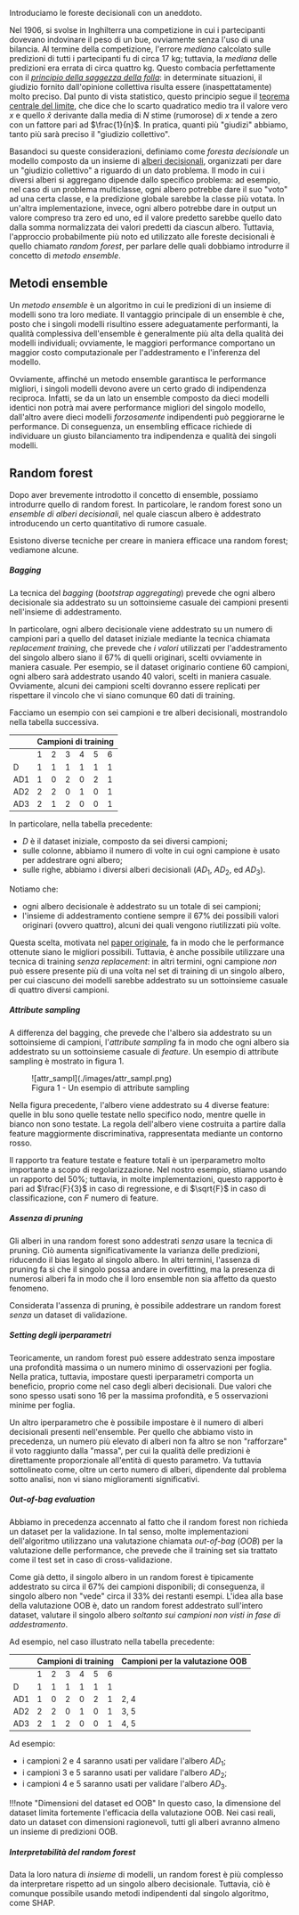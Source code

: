 Introduciamo le foreste decisionali con un aneddoto.

Nel 1906, si svolse in Inghilterra una competizione in cui i partecipanti dovevano indovinare il peso di un bue, ovviamente senza l'uso di una bilancia. Al termine della competizione, l'errore *mediano* calcolato sulle predizioni di tutti i partecipanti fu di circa $17$ kg; tuttavia, la *mediana* delle predizioni era errata di circa quattro kg. Questo combacia perfettamente con il [*principio della saggezza della folla*](https://it.wikipedia.org/wiki/Saggezza_della_folla): in determinate situazioni, il giudizio fornito dall'opinione collettiva risulta essere (inaspettatamente) molto preciso. Dal punto di vista statistico, questo principio segue il [teorema centrale del limite](https://it.wikipedia.org/wiki/Teoremi_centrali_del_limite), che dice che lo scarto quadratico medio tra il valore vero $x$ e quello $\hat{x}$ derivante dalla media di $N$ stime (rumorose) di $x$ tende a zero con un fattore pari ad $\frac{1}{n}$. In pratica, quanti più "giudizi" abbiamo, tanto più sarà preciso il "giudizio collettivo".

Basandoci su queste considerazioni, definiamo come *foresta decisionale* un modello composto da un insieme di [alberi decisionali](01_decision_trees.md), organizzati per dare un "giudizio collettivo" a riguardo di un dato problema. Il modo in cui i diversi alberi si aggregano dipende dallo specifico problema: ad esempio, nel caso di un problema multiclasse, ogni albero potrebbe dare il suo "voto" ad una certa classe, e la predizione globale sarebbe la classe più votata. In un'altra implementazione, invece, ogni albero potrebbe dare in output un valore compreso tra zero ed uno, ed il valore predetto sarebbe quello dato dalla somma normalizzata dei valori predetti da ciascun albero. Tuttavia, l'approccio probabilmente più noto ed utilizzato alle foreste decisionali è quello chiamato *random forest*, per parlare delle quali dobbiamo introdurre il concetto di *metodo ensemble*.

## Metodi ensemble

Un *metodo ensemble* è un algoritmo in cui le predizioni di un insieme di modelli sono tra loro mediate. Il vantaggio principale di un ensemble è che, posto che i singoli modelli risultino essere adeguatamente performanti, la qualità complessiva dell'ensemble è generalmente più alta della qualità dei modelli individuali; ovviamente, le maggiori performance comportano un maggior costo computazionale per l'addestramento e l'inferenza del modello.

Ovviamente, affinché un metodo ensemble garantisca le performance migliori, i singoli modelli devono avere un certo grado di indipendenza reciproca. Infatti, se da un lato un ensemble composto da dieci modelli identici non potrà mai avere performance migliori del singolo modello, dall'altro avere dieci modelli *forzosamente* indipendenti può peggiorarne le performance. Di conseguenza, un ensembling efficace richiede di individuare un giusto bilanciamento tra indipendenza e qualità dei singoli modelli.

## Random forest

Dopo aver brevemente introdotto il concetto di ensemble, possiamo introdurre quello di random forest. In particolare, le random forest sono un *ensemble di alberi decisionali*, nel quale ciascun albero è addestrato introducendo un certo quantitativo di rumore casuale.

Esistono diverse tecniche per creare in maniera efficace una random forest; vediamone alcune.

##### Bagging

La tecnica del *bagging* (*bootstrap aggregating*) prevede che ogni albero decisionale sia addestrato su un sottoinsieme casuale dei campioni presenti nell'insieme di addestramento.

In particolare, ogni albero decisionale viene addestrato su un numero di campioni pari a quello del dataset iniziale mediante la tecnica chiamata *replacement training*, che prevede che *i valori* utilizzati per l'addestramento del singolo albero siano il $67\%$ di quelli originari, scelti ovviamente in maniera casuale. Per esempio, se il dataset originario contiene $60$ campioni, ogni albero sarà addestrato usando $40$ valori, scelti in maniera casuale. Ovviamente, alcuni dei campioni scelti dovranno essere replicati per rispettare il vincolo che vi siano comunque $60$ dati di training.

Facciamo un esempio con sei campioni e tre alberi decisionali, mostrandolo nella tabella successiva.

<table>
<thead>
  <tr>
    <th></th>
    <th colspan="6">Campioni di training</th>
  </tr>
</thead>
<tbody>
  <tr>
    <td></td>
    <td>1</td>
    <td>2</td>
    <td>3</td>
    <td>4</td>
    <td>5</td>
    <td>6</td>
  </tr>
  <tr>
    <td>D</td>
    <td>1</td>
    <td>1</td>
    <td>1</td>
    <td>1</td>
    <td>1</td>
    <td>1</td>
  </tr>
  <tr>
    <td>AD1</td>
    <td>1</td>
    <td>0</td>
    <td>2</td>
    <td>0</td>
    <td>2</td>
    <td>1</td>
  </tr>
  <tr>
    <td>AD2</td>
    <td>2</td>
    <td>2</td>
    <td>0</td>
    <td>1</td>
    <td>0</td>
    <td>1</td>
  </tr>
  <tr>
    <td>AD3</td>
    <td>2</td>
    <td>1</td>
    <td>2</td>
    <td>0</td>
    <td>0</td>
    <td>1</td>
  </tr>
</tbody>
</table>

In particolare, nella tabella precedente:

* $D$ è il dataset iniziale, composto da sei diversi campioni;
* sulle colonne, abbiamo il numero di volte in cui ogni campione è usato per addestrare ogni albero;
* sulle righe, abbiamo i diversi alberi decisionali ($AD_1$, $AD_2$, ed $AD_3$).

Notiamo che:

* ogni albero decisionale è addestrato su un totale di sei campioni;
* l'insieme di addestramento contiene sempre il $67\%$ dei possibili valori originari (ovvero quattro), alcuni dei quali vengono riutilizzati più volte.

Questa scelta, motivata nel [paper originale](https://www.stat.berkeley.edu/~breiman/randomforest2001.pdf), fa in modo che le performance ottenute siano le migliori possibili. Tuttavia, è anche possibile utilizzare una tecnica di training *senza replacement*: in altri termini, ogni campione *non* può essere presente più di una volta nel set di training di un singolo albero, per cui ciascuno dei modelli sarebbe addestrato su un sottoinsieme casuale di quattro diversi campioni.

##### Attribute sampling

A differenza del bagging, che prevede che l'albero sia addestrato su un sottoinsieme di campioni, l'*attribute sampling* fa in modo che ogni albero sia addestrato su un sottoinsieme casuale di *feature*. Un esempio di attribute sampling è mostrato in figura 1.

<figure markdown>
  ![attr_sampl](./images/attr_sampl.png)
  <figcaption>Figura 1 - Un esempio di attribute sampling</figcaption>
</figure>

Nella figura precedente, l'albero viene addestrato su $4$ diverse feature: quelle in blu sono quelle testate nello specifico nodo, mentre quelle in bianco non sono testate. La regola dell'albero viene costruita a partire dalla feature maggiormente discriminativa, rappresentata mediante un contorno rosso.

Il rapporto tra feature testate e feature totali è un iperparametro molto importante a scopo di regolarizzazione. Nel nostro esempio, stiamo usando un rapporto del $50\%$; tuttavia, in molte implementazioni, questo rapporto è pari ad $\frac{F}{3}$ in caso di regressione, e di $\sqrt{F}$ in caso di classificazione, con $F$ numero di feature.

##### Assenza di pruning

Gli alberi in una random forest sono addestrati *senza* usare la tecnica di pruning. Ciò aumenta significativamente la varianza delle predizioni, riducendo il bias legato al singolo albero. In altri termini, l'assenza di pruning fa sì che il singolo possa andare in overfitting, ma la presenza di numerosi alberi fa in modo che il loro ensemble non sia affetto da questo fenomeno.

Considerata l'assenza di pruning, è possibile addestrare un random forest *senza* un dataset di validazione.

##### Setting degli iperparametri

Teoricamente, un random forest può essere addestrato senza impostare una profondità massima o un numero minimo di osservazioni per foglia. Nella pratica, tuttavia, impostare questi iperparametri comporta un beneficio, proprio come nel caso degli alberi decisionali. Due valori che sono spesso usati sono $16$ per la massima profondità, e $5$ osservazioni minime per foglia.

Un altro iperparametro che è possibile impostare è il numero di alberi decisionali presenti nell'ensemble. Per quello che abbiamo visto in precedenza, un numero più elevato di alberi non fa altro se non "rafforzare" il voto raggiunto dalla "massa", per cui la qualità delle predizioni è direttamente proporzionale all'entità di questo parametro. Va tuttavia sottolineato come, oltre un certo numero di alberi, dipendente dal problema sotto analisi, non vi siano miglioramenti significativi.

##### Out-of-bag evaluation

Abbiamo in precedenza accennato al fatto che il random forest non richieda un dataset per la validazione. In tal senso, molte implementazioni dell'algoritmo utilizzano una valutazione chiamata *out-of-bag* (*OOB*) per la valutazione delle performance, che prevede che il training set sia trattato come il test set in caso di cross-validazione.

Come già detto, il singolo albero in un random forest è tipicamente addestrato su circa il $67\%$ dei campioni disponibili; di conseguenza, il singolo albero non "vede" circa il $33\%$ dei restanti esempi. L'idea alla base della valutazione OOB è, dato un random forest addestrato sull'intero dataset, valutare il singolo albero *soltanto sui campioni non visti in fase di addestramento*.

Ad esempio, nel caso illustrato nella tabella precedente:

<table>
<thead>
  <tr>
    <th></th>
    <th colspan="6">Campioni di training</th>
    <th>Campioni per la valutazione OOB</th>
  </tr>
</thead>
<tbody>
  <tr>
    <td></td>
    <td>1</td>
    <td>2</td>
    <td>3</td>
    <td>4</td>
    <td>5</td>
    <td>6</td>
    <td></td>
  </tr>
  <tr>
    <td>D</td>
    <td>1</td>
    <td>1</td>
    <td>1</td>
    <td>1</td>
    <td>1</td>
    <td>1</td>
    <td></td>
  </tr>
  <tr>
    <td>AD1</td>
    <td>1</td>
    <td>0</td>
    <td>2</td>
    <td>0</td>
    <td>2</td>
    <td>1</td>
    <td>2, 4</td>
  </tr>
  <tr>
    <td>AD2</td>
    <td>2</td>
    <td>2</td>
    <td>0</td>
    <td>1</td>
    <td>0</td>
    <td>1</td>
    <td>3, 5</td>
  </tr>
  <tr>
    <td>AD3</td>
    <td>2</td>
    <td>1</td>
    <td>2</td>
    <td>0</td>
    <td>0</td>
    <td>1</td>
    <td>4, 5</td>
  </tr>
</tbody>
</table>

Ad esempio:

* i campioni $2$ e $4$ saranno usati per validare l'albero $AD_1$;
* i campioni $3$ e $5$ saranno usati per validare l'albero $AD_2$;
* i campioni $4$ e $5$ saranno usati per validare l'albero $AD_3$.

!!!note "Dimensioni del dataset ed OOB"
    In questo caso, la dimensione del dataset limita fortemente l'efficacia della valutazione OOB. Nei casi reali, dato un dataset con dimensioni ragionevoli, tutti gli alberi avranno almeno un insieme di predizioni OOB.

##### Interpretabilità del random forest

Data la loro natura di *insieme* di modelli, un random forest è più complesso da interpretare rispetto ad un singolo albero decisionale. Tuttavia, ciò è comunque possibile usando metodi indipendenti dal singolo algoritmo, come SHAP.
